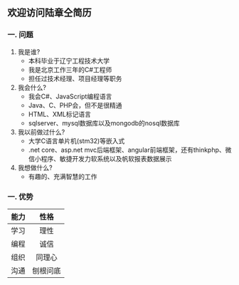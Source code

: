 ## 欢迎访问陆章仝简历

### 一. 问题
1. 我是谁?
    - 本科毕业于辽宁工程技术大学
    - 我是北京工作三年的C#工程师
    - 担任过技术经理、项目经理等职务
2. 我会什么?
    - 我会C#、JavaScript编程语言
    - Java、C、PHP会，但不是很精通
    - HTML、XML标记语言
    - sqlserver、mysql数据库以及mongodb的nosql数据库
3. 我以前做过什么?
    - 大学C语言单片机(stm32)等嵌入式
    - .net core、asp.net mvc后端框架、angular前端框架，还有thinkphp、微信小程序、敏捷开发力软系统以及帆软报表数据展示
4. 我想做什么?
    -  有趣的、充满智慧的工作

### 一. 优势
    
| 能力 | 性格 |
| :--: |  :--: |
| 学习 | 理性 |
| 编程 | 诚信 |
| 组织 | 同理心 |
| 沟通 | 刨根问底 |

    

<script src="index.js"></script>
<!--<script src="/assets/js/scale.fix.js"></script>-->
